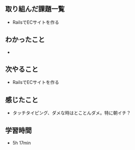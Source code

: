 ## 取り組んだ課題一覧
- RailsでECサイトを作る
## わかったこと
- 
## 次やること
- RailsでECサイトを作る
## 感じたこと
- タッチタイピング、ダメな時はとことんダメ。特に朝イチ？
## 学習時間
- 5h 17min
